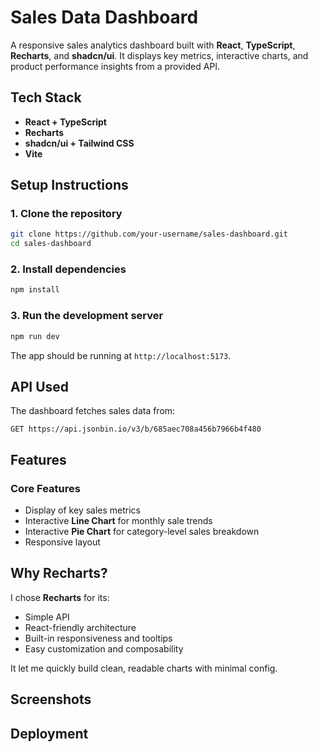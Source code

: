 # Sales Data Dashboard

A responsive sales analytics dashboard built with **React**, **TypeScript**, **Recharts**, and **shadcn/ui**.
It displays key metrics, interactive charts, and product performance insights from a provided API.


## Tech Stack

* **React + TypeScript** 
* **Recharts** 
* **shadcn/ui + Tailwind CSS** 
* **Vite** 


## Setup Instructions

### 1. Clone the repository

```bash
git clone https://github.com/your-username/sales-dashboard.git
cd sales-dashboard
```

### 2. Install dependencies

```bash
npm install
```

### 3. Run the development server

```bash
npm run dev
```

The app should be running at `http://localhost:5173`.


## API Used

The dashboard fetches sales data from:

```
GET https://api.jsonbin.io/v3/b/685aec708a456b7966b4f480
```

## Features

### Core Features

* Display of key sales metrics
* Interactive **Line Chart** for monthly sale trends
* Interactive **Pie Chart** for category-level sales breakdown
* Responsive layout


## Why Recharts?

I chose **Recharts** for its:

* Simple API
* React-friendly architecture
* Built-in responsiveness and tooltips
* Easy customization and composability

It let me quickly build clean, readable charts with minimal config.


## Screenshots



## Deployment





